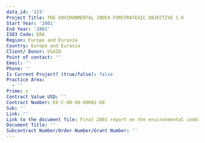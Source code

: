 ```yaml
---
data_id: '215'
Project Title: THE ENVIRONMENTAL INDEX FORSTRATEGIC OBJECTIVE 1.6
Start Year: '2001'
End Year: '2001'
ISO3 Code: ERA
Region: Europe and Eurasia
Country: Europe and Eurasia
Client/ Donor: USAID
Point of contact: ''
Email: ''
Phone: ''
Is Current Project? (true/false): false
Practice Area:
  - ''
Prime: x
Contract Value USD: ''
Contract Number: EE-C-00-98-00001-00
Sub: ''
Link: ''
Link to the document file: Final 2001 report on the environmental index for strategic objective 1.6
Document Title: ''
Subcontract Number/Order Number/Grant Number: ''
---
```


